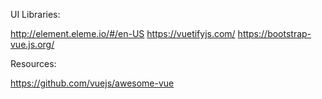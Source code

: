 UI Libraries:

http://element.eleme.io/#/en-US
https://vuetifyjs.com/
https://bootstrap-vue.js.org/

Resources:

https://github.com/vuejs/awesome-vue
